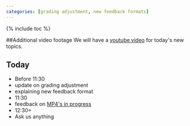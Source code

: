 ```yaml
---
categories: [grading adjustment, new feedback formats]
---
```


{% include toc %}

##Additional video footage
We will have a [youtube video](https://www.youtube.com/) for today's new topics.


## Today
* Before 11:30
 * update on grading adjustment
 * explaining new feedback format
* 11:30
 * feedback on [MP4's in progress](https://docs.google.com/presentation/d/1LDbsDEILQcqOkw66HMloAsLZEO5vDliYqm5ORtIRuXc/edit?usp=sharing)
* 12:30+
 * Ask us anything
